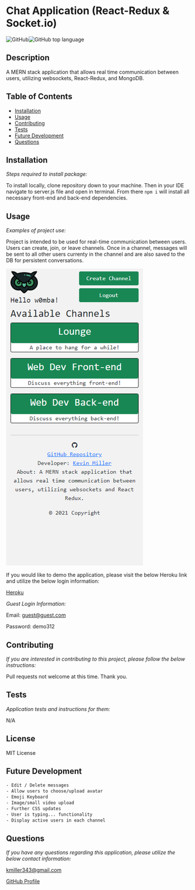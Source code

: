 # Chat Application (React-Redux & Socket.io)

![GitHub](https://img.shields.io/github/license/k1te-m/Chat-Application)![GitHub top language](https://img.shields.io/github/languages/top/k1te-m/Chat-Application)

## Description

A MERN stack application that allows real time communication between users, utilizing websockets, React-Redux, and MongoDB.

## Table of Contents

- [Installation](#installation)
- [Usage](#usage)
- [Contributing](#contributing)
- [Tests](#tests)
- [Future Development](#future-development)
- [Questions](#questions)

## Installation

_Steps required to install package:_

To install locally, clone repository down to your machine. Then in your IDE navigate to server.js file and open in terminal. From there `npm i` will install all necessary front-end and back-end dependencies.

## Usage

_Examples of project use:_

Project is intended to be used for real-time communication between users. Users can create, join, or leave channels. Once in a channel, messages will be sent to all other users currenty in the channel and are also saved to the DB for persistent conversations.

![](demoScreenShot.png)

If you would like to demo the application, please visit the below Heroku link and utilize the below login information:

[Heroku](https://calm-springs-46357.herokuapp.com/)

_Guest Login Information:_

Email: guest@guest.com

Password: demo312

## Contributing

_If you are interested in contributing to this project, please follow the below instructions:_

Pull requests not welcome at this time. Thank you.

## Tests

_Application tests and instructions for them:_

N/A

## License

MIT License

## Future Development

    - Edit / Delete messages
    - Allow users to choose/upload avatar
    - Emoji Keyboard
    - Image/small video upload
    - Further CSS updates
    - User is typing... functionality
    - Display active users in each channel

## Questions

_If you have any questions regarding this application, please utilize the below contact information:_

[kmiller343@gmail.com](mailto:kmiller343@gmail.com)

[GitHub Profile](https://www.github.com/k1te-m)

